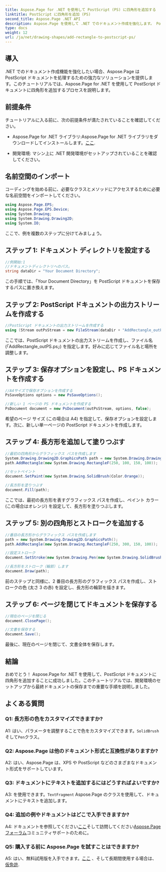 ```yaml
---
title: Aspose.Page for .NET を使用して PostScript (PS) に四角形を追加する
linktitle: PostScript に四角形を追加 (PS)
second_title: Aspose.Page .NET API
description: Aspose.Page を使用して .NET でのドキュメント作成を強化します。 PostScript (PS) ファイルに四角形を追加する方法を段階的に学習します。
type: docs
weight: 12
url: /ja/net/drawing-shapes/add-rectangle-to-postscript-ps/
---
```

## 導入

.NET でのドキュメント作成機能を強化したい場合、Aspose.Page は PostScript ドキュメントを処理するための強力なソリューションを提供します。このチュートリアルでは、Aspose.Page for .NET を使用して PostScript ドキュメントに四角形を追加するプロセスを説明します。

## 前提条件

チュートリアルに入る前に、次の前提条件が満たされていることを確認してください。

-  Aspose.Page for .NET ライブラリ:Aspose.Page for .NET ライブラリをダウンロードしてインストールします。[ここ](https://releases.aspose.com/page/net/).

- 開発環境: マシン上に .NET 開発環境がセットアップされていることを確認してください。

## 名前空間のインポート

コーディングを始める前に、必要なクラスとメソッドにアクセスするために必要な名前空間をインポートしてください。

```csharp
using Aspose.Page.EPS;
using Aspose.Page.EPS.Device;
using System.Drawing;
using System.Drawing.Drawing2D;
using System.IO;
```

ここで、例を複数のステップに分けてみましょう。

## ステップ 1: ドキュメント ディレクトリを設定する

```csharp
//例開始:1
//ドキュメントディレクトリへのパス。
string dataDir = "Your Document Directory";
```

この手順では、「Your Document Directory」を PostScript ドキュメントを保存するパスに置き換えます。

## ステップ 2: PostScript ドキュメントの出力ストリームを作成する

```csharp
//PostScript ドキュメントの出力ストリームを作成する
using (Stream outPsStream = new FileStream(dataDir + "AddRectangle_outPS.ps", FileMode.Create))
```

ここでは、PostScript ドキュメントの出力ストリームを作成し、ファイル名 (「AddRectangle_outPS.ps」) を指定します。好みに応じてファイル名と場所を調整します。

## ステップ 3: 保存オプションを設定し、PS ドキュメントを作成する

```csharp
//A4サイズで保存オプションを作成する
PsSaveOptions options = new PsSaveOptions();

//新しい 1 ページの PS ドキュメントを作成する
PsDocument document = new PsDocument(outPsStream, options, false);
```

希望のページ サイズ (この場合は A4) を指定して、保存オプションを設定します。次に、新しい単一ページの PostScript ドキュメントを作成します。

## ステップ 4: 長方形を追加して塗りつぶす

```csharp
//最初の四角形からグラフィックス パスを作成します
System.Drawing.Drawing2D.GraphicsPath path = new System.Drawing.Drawing2D.GraphicsPath();
path.AddRectangle(new System.Drawing.RectangleF(250, 100, 150, 100));

//セットペイント
document.SetPaint(new System.Drawing.SolidBrush(Color.Orange));

//長方形を塗りつぶす
document.Fill(path);
```

ここでは、最初の長方形を表すグラフィックス パスを作成し、ペイント カラー (この場合はオレンジ) を設定して、長方形を塗りつぶします。

## ステップ 5: 別の四角形とストロークを追加する

```csharp
//番目の長方形からグラフィックス パスを作成します
path = new System.Drawing.Drawing2D.GraphicsPath();
path.AddRectangle(new System.Drawing.RectangleF(250, 300, 150, 100));

//設定ストローク
document.SetStroke(new System.Drawing.Pen(new System.Drawing.SolidBrush(Color.Red), 3));

//長方形をストローク（輪郭）します
document.Draw(path);
```

前のステップと同様に、2 番目の長方形のグラフィックス パスを作成し、ストロークの色 (太さ 3 の赤) を設定し、長方形の輪郭を描きます。

## ステップ 6: ページを閉じてドキュメントを保存する

```csharp
//現在のページを閉じる
document.ClosePage();

//文書を保存する
document.Save();
```

最後に、現在のページを閉じて、文書全体を保存します。

## 結論

おめでとう！ Aspose.Page for .NET を使用して、PostScript ドキュメントに四角形を追加することに成功しました。このチュートリアルでは、開発環境のセットアップから最終ドキュメントの保存までの重要な手順を説明しました。

## よくある質問

### Q1: 長方形の色をカスタマイズできますか?

A1: はい、パラメータを調整することで色をカスタマイズできます。`SolidBrush`そして`Pen`クラス。

### Q2: Aspose.Page は他のドキュメント形式と互換性がありますか?

A2: はい、Aspose.Page は、XPS や PostScript などのさまざまなドキュメント形式をサポートしています。

### Q3: ドキュメントにテキストを追加するにはどうすればよいですか?

 A3: を使用できます。`TextFragment` Aspose.Page のクラスを使用して、ドキュメントにテキストを追加します。

### Q4: 追加の例やドキュメントはどこで入手できますか?

 A4: ドキュメントを参照してください[ここ](https://reference.aspose.com/page/net/)そして訪問してください[Aspose.Page フォーラム](https://forum.aspose.com/c/page/39)コミュニティサポートのために。

### Q5: 購入する前に Aspose.Page を試すことはできますか?

 A5: はい、無料試用版を入手できます。[ここ](https://releases.aspose.com/) 、そして長期間使用する場合は、[仮免許](https://purchase.aspose.com/temporary-license/).
